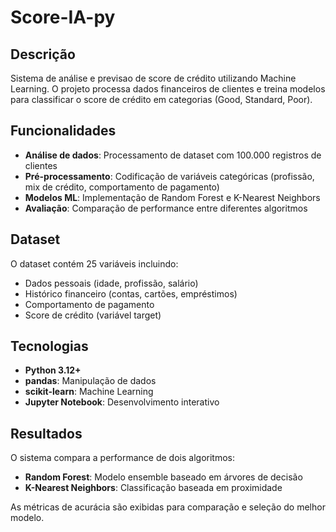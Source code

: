 # Score-IA-py

## Descrição
Sistema de análise e previsao de score de crédito utilizando Machine Learning. O projeto processa dados financeiros de clientes e treina modelos para classificar o score de crédito em categorias (Good, Standard, Poor).

## Funcionalidades
- **Análise de dados**: Processamento de dataset com 100.000 registros de clientes
- **Pré-processamento**: Codificação de variáveis categóricas (profissão, mix de crédito, comportamento de pagamento)
- **Modelos ML**: Implementação de Random Forest e K-Nearest Neighbors
- **Avaliação**: Comparação de performance entre diferentes algoritmos

## Dataset
O dataset contém 25 variáveis incluindo:
- Dados pessoais (idade, profissão, salário)
- Histórico financeiro (contas, cartões, empréstimos)
- Comportamento de pagamento
- Score de crédito (variável target)

## Tecnologias
- **Python 3.12+**
- **pandas**: Manipulação de dados
- **scikit-learn**: Machine Learning
- **Jupyter Notebook**: Desenvolvimento interativo

## Resultados
O sistema compara a performance de dois algoritmos:
- **Random Forest**: Modelo ensemble baseado em árvores de decisão
- **K-Nearest Neighbors**: Classificação baseada em proximidade

As métricas de acurácia são exibidas para comparação e seleção do melhor modelo.
